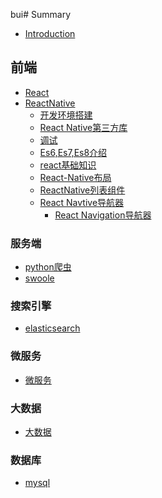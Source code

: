 bui# Summary

* [Introduction](README.md)

## 前端
* [React]()
* [ReactNative](ReactNative/README.md)
  * [开发环境搭建](ReactNative/开发环境搭建.md)
  * [React Native第三方库](ReactNative/ReactNative第三方库.md)
  * [调试](ReactNative/调试.md)
  * [Es6,Es7,Es8介绍](ReactNative/Es6,Es7,Es8介绍.md)
  * [react基础知识](ReactNative/react基础知识.md)
  * [React-Native布局](ReactNative/React-Native布局.md)
  * [ReactNative列表组件](ReactNative/ReactNative列表.md)
  * [React Navtive导航器](ReactNative/ReactNavigation导航器.md)
     * [React Navigation导航器](ReactNative/ReactNavigation导航器.md)



### 服务端
* [python爬虫]()
* [swoole]()

### 搜索引擎
* [elasticsearch]()

### 微服务
* [微服务]()

### 大数据
* [大数据]()

### 数据库
* [mysql]()
